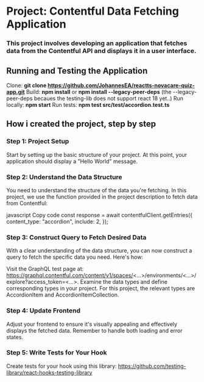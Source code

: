 # Project: Contentful Data Fetching Application

### This project involves developing an application that fetches data from the Contentful API and displays it in a user interface.

## Running and Testing the Application

Clone: **git clone https://github.com/JohannesEA/reactts-novacare-quiz-app.git**
Build: **npm install** or **npm install --legacy-peer-deps** (the --legacy-peer-deps becaues the testing-lib does not support react 18 yet..)
Run locally: **npm start**
Run tests: **npm test src/test/accordion.test.ts**

## How i created the project, step by step

### Step 1: Project Setup

Start by setting up the basic structure of your project. At this point, your application should display a "Hello World" message.

### Step 2: Understand the Data Structure

You need to understand the structure of the data you're fetching. In this project, we use the function provided in the project description to fetch data from Contentful:

javascript
Copy code
const response = await contentfulClient.getEntries({
content_type: "accordion",
include: 2,
});

### Step 3: Construct Query to Fetch Desired Data

With a clear understanding of the data structure, you can now construct a query to fetch the specific data you need. Here's how:

Visit the GraphQL test page at: https://graphql.contentful.com/content/v1/spaces/<...>/environments/<...>/explore?access_token=<...>.
Examine the data types and define corresponding types in your project. For this project, the relevant types are AccordionItem and AccordionItemCollection.

### Step 4: Update Frontend

Adjust your frontend to ensure it's visually appealing and effectively displays the fetched data. Remember to handle both loading and error states.

### Step 5: Write Tests for Your Hook

Create tests for your hook using this library: https://github.com/testing-library/react-hooks-testing-library
